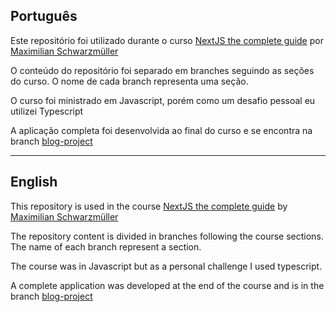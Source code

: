 ## Português

Este repositório foi utilizado durante o curso [NextJS the complete guide](https://www.udemy.com/course/nextjs-react-the-complete-guide/) por [Maximilian Schwarzmüller](https://github.com/mschwarzmueller)

O conteúdo do repositório foi separado em branches seguindo as seções do curso. O nome de cada branch representa uma seção.

O curso foi ministrado em Javascript, porém como um desafio pessoal eu utilizei Typescript

A aplicação completa foi desenvolvida ao final do curso e se encontra na branch [blog-project](https://github.com/jotamodesto/nextjs-course/tree/blog-project)

---

## English

This repository is used in the course [NextJS the complete guide](https://www.udemy.com/course/nextjs-react-the-complete-guide/) by [Maximilian Schwarzmüller](https://github.com/mschwarzmueller)

The repository content is divided in branches following the course sections. The name of each branch represent a section.

The course was in Javascript but as a personal challenge I used typescript.

A complete application was developed at the end of the course and is in the branch [blog-project](https://github.com/jotamodesto/nextjs-course/tree/blog-project)
